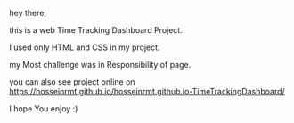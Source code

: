 hey there,

this is a web Time Tracking Dashboard Project.

I used only HTML and CSS in my project.

my Most challenge was in Responsibility of page.

you can also see project online on https://hosseinrmt.github.io/hosseinrmt.github.io-TimeTrackingDashboard/

I hope You enjoy :)
